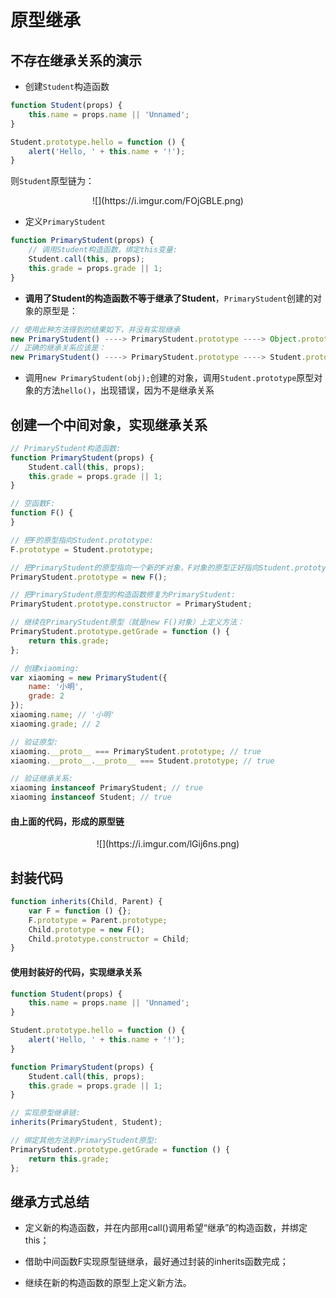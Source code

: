 # 原型继承

## 不存在继承关系的演示

* 创建`Student`构造函数

```JavaScript
function Student(props) {
    this.name = props.name || 'Unnamed';
}

Student.prototype.hello = function () {
    alert('Hello, ' + this.name + '!');
}
```

则`Student`原型链为：

<center>![](https://i.imgur.com/FOjGBLE.png)</center>

* 定义`PrimaryStudent`

```JavaScript
function PrimaryStudent(props) {
    // 调用Student构造函数，绑定this变量:
    Student.call(this, props);
    this.grade = props.grade || 1;
}
```

* **调用了Student的构造函数不等于继承了Student**，`PrimaryStudent`创建的对象的原型是：

```JavaScript
// 使用此种方法得到的结果如下，并没有实现继承
new PrimaryStudent() ----> PrimaryStudent.prototype ----> Object.prototype ----> null
// 正确的继承关系应该是：
new PrimaryStudent() ----> PrimaryStudent.prototype ----> Student.prototype ----> Object.prototype ----> null
```

* 调用`new PrimaryStudent(obj);`创建的对象，调用`Student.prototype`原型对象的方法`hello()`，出现错误，因为不是继承关系

## 创建一个中间对象，实现继承关系

```JavaScript
// PrimaryStudent构造函数:
function PrimaryStudent(props) {
    Student.call(this, props);
    this.grade = props.grade || 1;
}

// 空函数F:
function F() {
}

// 把F的原型指向Student.prototype:
F.prototype = Student.prototype;

// 把PrimaryStudent的原型指向一个新的F对象，F对象的原型正好指向Student.prototype:
PrimaryStudent.prototype = new F();

// 把PrimaryStudent原型的构造函数修复为PrimaryStudent:
PrimaryStudent.prototype.constructor = PrimaryStudent;

// 继续在PrimaryStudent原型（就是new F()对象）上定义方法：
PrimaryStudent.prototype.getGrade = function () {
    return this.grade;
};

// 创建xiaoming:
var xiaoming = new PrimaryStudent({
    name: '小明',
    grade: 2
});
xiaoming.name; // '小明'
xiaoming.grade; // 2

// 验证原型:
xiaoming.__proto__ === PrimaryStudent.prototype; // true
xiaoming.__proto__.__proto__ === Student.prototype; // true

// 验证继承关系:
xiaoming instanceof PrimaryStudent; // true
xiaoming instanceof Student; // true
```

#### 由上面的代码，形成的原型链

<center>![](https://i.imgur.com/lGij6ns.png)</center>

## 封装代码

```JavaScript
function inherits(Child, Parent) {
    var F = function () {};
    F.prototype = Parent.prototype;
    Child.prototype = new F();
    Child.prototype.constructor = Child;
}
```

#### 使用封装好的代码，实现继承关系

```JavaScript
function Student(props) {
    this.name = props.name || 'Unnamed';
}

Student.prototype.hello = function () {
    alert('Hello, ' + this.name + '!');
}

function PrimaryStudent(props) {
    Student.call(this, props);
    this.grade = props.grade || 1;
}

// 实现原型继承链:
inherits(PrimaryStudent, Student);

// 绑定其他方法到PrimaryStudent原型:
PrimaryStudent.prototype.getGrade = function () {
    return this.grade;
};
```

## 继承方式总结

* 定义新的构造函数，并在内部用call()调用希望“继承”的构造函数，并绑定this；

* 借助中间函数F实现原型链继承，最好通过封装的inherits函数完成；

* 继续在新的构造函数的原型上定义新方法。